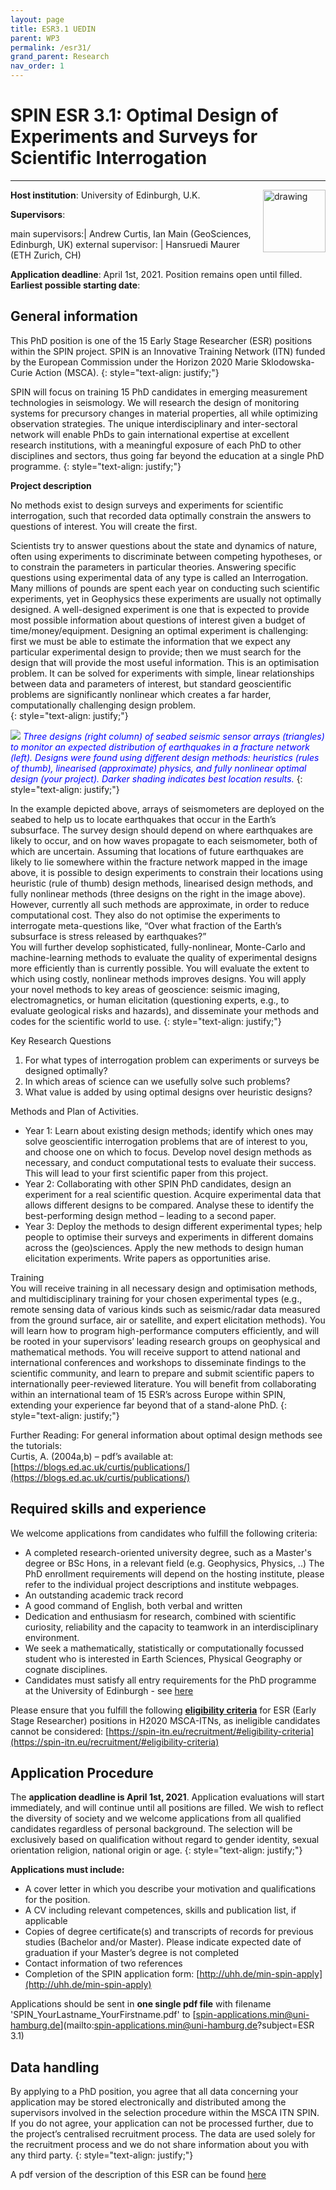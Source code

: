 ```yaml
---
layout: page
title: ESR3.1 UEDIN
parent: WP3
permalink: /esr31/
grand_parent: Research
nav_order: 1
---
```


# SPIN ESR 3.1: Optimal Design of Experiments and Surveys for Scientific Interrogation
----

__Host institution__:  University of Edinburgh, U.K.    <img src="/assets/images/partners-logos/UEDIN_logo.svg" alt="drawing" width="100" style="float:right"/>

__Supervisors__: 
		  
main supervisors:| Andrew Curtis, Ian Main (GeoSciences, Edinburgh, UK)
external supervisor: | Hansruedi Maurer (ETH Zurich, CH)

__Application deadline__: April 1st, 2021. Position remains open until filled.  
__Earliest possible starting date__: 

## General information

This PhD position is one of the 15 Early Stage Researcher (ESR) positions within the SPIN project.  SPIN is an Innovative Training Network (ITN) funded by the European Commission under the Horizon 2020 Marie Sklodowska-Curie Action (MSCA). 
{: style="text-align: justify;"}

SPIN will focus on training 15 PhD candidates in emerging measurement technologies in seismology. We will research the design of monitoring systems for precursory changes in material properties, all while optimizing observation strategies. The unique interdisciplinary and inter-sectoral network will enable PhDs to gain international expertise at excellent research institutions, with a meaningful exposure of each PhD to other disciplines and sectors, thus going far beyond the education at a single PhD programme.
{: style="text-align: justify;"}

__Project description__

No methods exist to design surveys and experiments for scientific interrogation, such that recorded data optimally constrain the answers to questions of interest. You will create the first.

Scientists try to answer questions about the state and dynamics of nature, often using experiments to discriminate between competing hypotheses, or to constrain the parameters in particular theories. Answering specific questions using experimental data of any type is called an Interrogation.     
Many millions of pounds are spent each year on conducting such scientific experiments, yet in Geophysics these experiments are usually not optimally designed. A well-designed experiment is one that is expected to provide most possible information about questions of interest given a budget of time/money/equipment. Designing an optimal experiment is challenging: first we must be able to estimate the information that we expect any particular experimental design to provide; then we must search for the design that will provide the most useful information. This is an optimisation problem. It can be solved for experiments with simple, linear relationships between data and parameters of interest, but standard geoscientific problems are significantly nonlinear which creates a far harder, computationally challenging design problem.     
{: style="text-align: justify;"}

![](/assets/images/ESR_3_1_fig.png)
<span style="color:blue">*Three designs (right column) of seabed seismic sensor arrays (triangles) to monitor an expected distribution of earthquakes in a fracture network (left). Designs were found using different design methods: heuristics (rules of thumb), linearised (approximate) physics, and fully nonlinear optimal design (your project). Darker shading indicates best location results.*</span>
{: style="text-align: justify;"}

In the example depicted above, arrays of seismometers are deployed on the seabed to help us to locate earthquakes that occur in the Earth’s subsurface. The survey design should depend on where earthquakes are likely to occur, and on how waves propagate to each seismometer, both of which are uncertain. Assuming that locations of future earthquakes are likely to lie somewhere within the fracture network mapped in the image above, it is possible to design experiments to constrain their locations using heuristic (rule of thumb) design methods, linearised design methods, and fully nonlinear methods (three designs on the right in the image above). However, currently all such methods are approximate, in order to reduce computational cost. They also do not optimise the experiments to interrogate meta-questions like, “Over what fraction of the Earth’s subsurface is stress released by earthquakes?”    
You will further develop sophisticated, fully-nonlinear, Monte-Carlo and machine-learning methods to evaluate the quality of experimental designs more efficiently than is currently possible. You will evaluate the extent to which using costly, nonlinear methods improves designs. You will apply your novel methods to key areas of geoscience: seismic imaging, electromagnetics, or human elicitation (questioning experts, e.g., to evaluate geological risks and hazards), and disseminate your methods and codes for the scientific world to use.
{: style="text-align: justify;"}

Key Research Questions  
1.	For what types of interrogation problem can experiments or surveys be designed optimally? 
2.	In which areas of science can we usefully solve such problems?
3.	What value is added by using optimal designs over heuristic designs?

Methods and Plan of Activities.  
-	Year 1: Learn about existing design methods; identify which ones may solve geoscientific interrogation problems that are of interest to you, and choose one on which to focus. Develop novel design methods as necessary, and conduct computational tests to evaluate their success. This will lead to your first scientific paper from this project.
-	Year 2: Collaborating with other SPIN PhD candidates, design an experiment for a real scientific question. Acquire experimental data that allows different designs to be compared. Analyse these to identify the best-performing design method – leading to a second paper. 
-	Year 3: Deploy the methods to design different experimental types; help people to optimise their surveys and experiments in different domains across the (geo)sciences. Apply the new methods to design human elicitation experiments. Write papers as opportunities arise.

Training  
You will receive training in all necessary design and optimisation methods, and multidisciplinary training for your chosen experimental types (e.g., remote sensing data of various kinds such as seismic/radar data measured from the ground surface, air or satellite, and expert elicitation methods). You will learn how to program high-performance computers efficiently, and will be rooted in your supervisors’ leading research groups on geophysical and mathematical methods. You will receive support to attend national and international conferences and workshops to disseminate findings to the scientific community, and learn to prepare and submit scientific papers to internationally peer-reviewed literature. You will benefit from collaborating within an international team of 15 ESR’s across Europe within SPIN, extending your experience far beyond that of a stand-alone PhD.
{: style="text-align: justify;"}

Further Reading: For general information about optimal design methods see the tutorials:   
Curtis, A. (2004a,b) – pdf’s available at: [https://blogs.ed.ac.uk/curtis/publications/](https://blogs.ed.ac.uk/curtis/publications/)

## Required skills and experience

We welcome applications from candidates who fulfill the following criteria:
*	A completed research-oriented university degree, such as a Master's degree or BSc Hons, in a relevant field (e.g. Geophysics, Physics, ..) The PhD enrollment requirements will depend on the hosting institute, please refer to the individual project descriptions and institute webpages.
*	An outstanding academic track record
*	A good command of English, both verbal and written
*	Dedication and enthusiasm for research, combined with scientific curiosity, reliability and the capacity to teamwork in an interdisciplinary environment.
*	We seek a mathematically, statistically or computationally focussed student who is interested in Earth Sciences, Physical Geography or cognate disciplines. 
*	Candidates must satisfy all entry requirements for the PhD programme at the University of Edinburgh - see [here](https://www.ed.ac.uk/studying/postgraduate/degrees/index.php?r=site/view&edition=2021&id=69)


Please ensure that you fulfill the following [__eligibility criteria__](https://spin-itn.eu/recruitment/#eligibility-criteria) for ESR (Early Stage Researcher) positions in H2020 MSCA-ITNs, as ineligible candidates cannot be considered:
[https://spin-itn.eu/recruitment/#eligibility-criteria](https://spin-itn.eu/recruitment/#eligibility-criteria)
 
## Application Procedure

The __application deadline is April 1st, 2021__. Application evaluations will start immediately, and will continue until all positions are filled. We wish to reflect the diversity of society and we welcome applications from all qualified candidates regardless of personal background. The selection will be exclusively based on qualification without regard to gender identity, sexual orientation religion, national origin or age.
{: style="text-align: justify;"}

__Applications must include:__
 
*	A cover letter in which you describe your motivation and qualifications for the position.
*	A CV including relevant competences, skills and publication list, if applicable
*	Copies of degree certificate(s) and transcripts of records for previous studies (Bachelor and/or Master). Please indicate expected date of graduation if your Master’s degree is not completed
*	Contact information of two references
*	Completion of the SPIN application form: [http://uhh.de/min-spin-apply](http://uhh.de/min-spin-apply)

Applications should be sent in __one single pdf file__ with filename 'SPIN_YourLastname_YourFirstname.pdf' to [spin-applications.min@uni-hamburg.de](mailto:spin-applications.min@uni-hamburg.de?subject=ESR 3.1)

## Data handling

By applying to a PhD position, you agree that all data concerning your application may be stored electronically and distributed among the supervisors involved in the selection procedure within the MSCA ITN SPIN. If you do not agree, your application can not be processed further, due to the project’s centralised recruitment process. The data are used solely for the recruitment process and we do not share information about you with any third party. 
{: style="text-align: justify;"}

A pdf version of the description of this ESR can be found [here](https://spin-itn.eu/assets/documents/SPIN_advert_ESR_3_1.pdf "ESR 3.1") 
